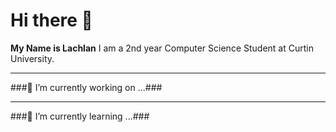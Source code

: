 # Hi there 👋
**My Name is Lachlan**
I am a 2nd year Computer Science Student at Curtin University. 

---

###🔭 I’m currently working on ...###


---

###🌱 I’m currently learning ...###
<!--
**Bionic535/Bionic535** is a ✨ _special_ ✨ repository because its `README.md` (this file) appears on your GitHub profile.

Here are some ideas to get you started:

- 🔭 I’m currently working on ...
- 🌱 I’m currently learning ...
- 👯 I’m looking to collaborate on ...
- 🤔 I’m looking for help with ...
- 💬 Ask me about ...
- 📫 How to reach me: ...
- 😄 Pronouns: ...
- ⚡ Fun fact: ...
-->
